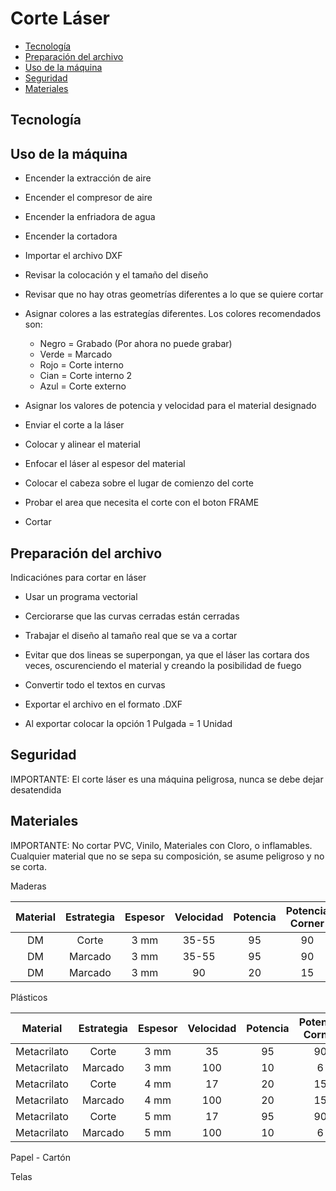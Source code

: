 # Corte Láser

*   [Tecnología](#tec)
*   [Preparación del archivo](#archivo)
*   [Uso de la máquina](#maquina)
*   [Seguridad](#seguridad)
*   [Materiales](#materiales)

<h2 id="tec">Tecnología</h2>

<h2 id="maquina">Uso de la máquina</h2>

- Encender la extracción de aire
- Encender el compresor de aire
- Encender la enfriadora de agua
- Encender la cortadora


- Importar el archivo DXF
- Revisar la colocación y el tamaño del diseño
- Revisar que no hay otras geometrías diferentes a lo que se quiere cortar
- Asignar colores a las estrategías diferentes. Los colores recomendados son:
	- Negro = Grabado (Por ahora no puede grabar) 
	- Verde = Marcado
	- Rojo = Corte interno
	- Cian = Corte interno 2
	- Azul = Corte externo
- Asignar los valores de potencia y velocidad para el material designado
- Enviar el corte a la láser


- Colocar y alinear el material
- Enfocar el láser al espesor del material
- Colocar el cabeza sobre el lugar de comienzo del corte
- Probar el area que necesita el corte con el boton FRAME
- Cortar



<h2 id="archivo">Preparación del archivo</h2>

Indicaciónes para cortar en láser

- Usar un programa vectorial
- Cerciorarse que las curvas cerradas están cerradas
- Trabajar el diseño al tamaño real que se va a cortar
- Evitar que dos lineas se superpongan, ya que el láser las cortara dos veces, oscurenciendo el material y creando la posibilidad de fuego
- Convertir todo el textos en curvas


- Exportar el archivo en el formato .DXF
- Al exportar colocar la opción 1 Pulgada = 1 Unidad


<h2 id="seguridad">Seguridad</h2>

IMPORTANTE: El corte láser es una máquina peligrosa, nunca se debe dejar desatendida

<h2 id="normas">Materiales</h2>

IMPORTANTE: No cortar PVC, Vinilo, Materiales con Cloro, o inflamables.
Cualquier material que no se sepa su composición, se asume peligroso y no se corta.



Maderas

| Material | Estrategia | Espesor | Velocidad | Potencia | Potencia Corner | Pasadas | Observacion |
| :---:  |   :---:  | :---:  | :---:  | :---:  | :---:  | :---:  | :---:  |  
|DM|Corte|3 mm|35-55|95|90|1||
|DM|Marcado|3 mm|35-55|95|90|1||
|DM|Marcado|3 mm|90|20|15|1||

Plásticos

| Material | Estrategia | Espesor | Velocidad | Potencia | Potencia Corner | Pasadas | Observacion |
| :---:  |   :---:  | :---:  | :---:  | :---:  | :---:  | :---:  | :---:  |  
|Metacrilato|Corte|3 mm|35|95|90|1||
|Metacrilato|Marcado|3 mm|100|10|6|1||
|Metacrilato|Corte|4 mm|17|20|15|1||
|Metacrilato|Marcado|4 mm|100|20|15|1||
|Metacrilato|Corte|5 mm|17|95|90|1||
|Metacrilato|Marcado|5 mm|100|10|6|1||

Papel - Cartón

Telas

